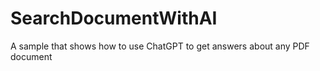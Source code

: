 # SearchDocumentWithAI
A sample that shows how to use ChatGPT to get answers about any PDF document
